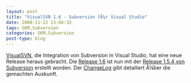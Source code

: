 ```yaml
---
layout: post
title: "VisualSVN 1.6 - Subversion fÃ¼r Visual Studio"
date: 2008-11-22 13:04:33
tags: SKM,Subversion
categories: SKM,Subversion
post-type: blog
---
```

<a href="http://www.visualsvn.com/visualsvn/">VisualSVN</a>, die Integration von Subversion in Visual Studio, hat eine neue Release heraus gebracht. Die <a href="http://www.visualsvn.com/visualsvn/changes/1.6/">Release 1.6</a> ist nun mit der <a href="http://subversion.tirgirs.org">Release 1.5.4 von Subversion</a> erstellt worden. Der <a href="http://www.visualsvn.com/visualsvn/changes/">ChangeLog</a> gibt detailiert Ã¼ber die gemachten Auskunft.

